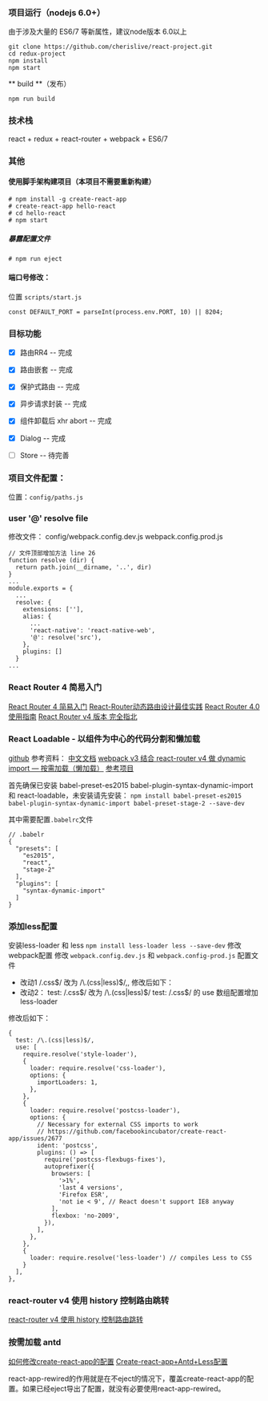 ### 项目运行（nodejs 6.0+）
由于涉及大量的 ES6/7 等新属性，建议node版本 6.0以上
```
git clone https://github.com/cherislive/react-project.git
cd redux-project
npm install
npm start
```

** build **（发布）
```
npm run build
```

### 技术栈
react + redux + react-router + webpack + ES6/7

### 其他

#### 使用脚手架构建项目（本项目不需要重新构建）
```
# npm install -g create-react-app
# create-react-app hello-react
# cd hello-react
# npm start
```

##### 暴露配置文件
```
# npm run eject
```

#### 端口号修改：
位置 `scripts/start.js`
```
const DEFAULT_PORT = parseInt(process.env.PORT, 10) || 8204;
```

### 目标功能
- [x] 路由RR4 -- 完成
- [x] 路由嵌套 -- 完成
- [x] 保护式路由 -- 完成
- [x] 异步请求封装 -- 完成
- [x] 组件卸载后 xhr abort -- 完成
- [x] Dialog -- 完成
- [ ] Store -- 待完善


### 项目文件配置：
位置：`config/paths.js`


### user '@' resolve file
修改文件：
config/webpack.config.dev.js
webpack.config.prod.js
```
// 文件顶部增加方法 line 26
function resolve (dir) {
  return path.join(__dirname, '..', dir)
}
...
module.exports = {
  ...
  resolve: {
    extensions: [''],
    alias: {
      ...
      'react-native': 'react-native-web',
      '@': resolve('src'),
    },
    plugins: []
  }
...
```



### React Router 4 简易入门
[React Router 4 简易入门](https://segmentfault.com/a/1190000010174260#articleHeader5)
[React-Router动态路由设计最佳实践](https://segmentfault.com/a/1190000011765141)
[React Router 4.0使用指南](https://www.jianshu.com/p/e3adc9b5f75c/)
[React Router v4 版本 完全指北](https://www.zcfy.cc/article/react-router-v4-the-complete-guide-mdash-sitepoint-4448.html)

### React Loadable - 以组件为中心的代码分割和懒加载
[github](https://github.com/thejameskyle/react-loadable)
参考资料：
[中文文档](https://jamie.build/react-loadable.html)
[webpack v3 结合 react-router v4 做 dynamic import — 按需加载（懒加载）](https://segmentfault.com/a/1190000011128817#articleHeader8)
[参考项目](https://github.com/CodeLittlePrince/react-webapp-spa/tree/master/app)

首先确保已安装 babel-preset-es2015 babel-plugin-syntax-dynamic-import 和 react-loadable，未安装请先安装：
`npm install babel-preset-es2015 babel-plugin-syntax-dynamic-import babel-preset-stage-2 --save-dev`

其中需要配置`.babelrc`文件
```
// .babelr
{
  "presets": [
    "es2015",
    "react",
    "stage-2"
  ],
  "plugins": [
    "syntax-dynamic-import"
  ]
}
```

### 添加less配置
安装less-loader 和 less
`npm install less-loader less --save-dev`
修改webpack配置
修改 `webpack.config.dev.js` 和 `webpack.config-prod.js` 配置文件
* 改动1
/\.css$/ 改为 /\.(css|less)$/,, 修改后如下：
* 改动2：
test: /\.css$/ 改为 /\.(css|less)$/
test: /\.css$/ 的 use 数组配置增加 less-loader

修改后如下：
```
{
  test: /\.(css|less)$/,
  use: [
    require.resolve('style-loader'),
    {
      loader: require.resolve('css-loader'),
      options: {
        importLoaders: 1,
      },
    },
    {
      loader: require.resolve('postcss-loader'),
      options: {
        // Necessary for external CSS imports to work
        // https://github.com/facebookincubator/create-react-app/issues/2677
        ident: 'postcss',
        plugins: () => [
          require('postcss-flexbugs-fixes'),
          autoprefixer({
            browsers: [
              '>1%',
              'last 4 versions',
              'Firefox ESR',
              'not ie < 9', // React doesn't support IE8 anyway
            ],
            flexbox: 'no-2009',
          }),
        ],
      },
    },
    {
      loader: require.resolve('less-loader') // compiles Less to CSS
    }
  ],
},
```

### react-router v4 使用 history 控制路由跳转
[react-router v4 使用 history 控制路由跳转](https://segmentfault.com/a/1190000011137828)


### 按需加载 antd
[如何修改create-react-app的配置](https://www.jianshu.com/p/f9535acd0462)
[Create-react-app+Antd+Less配置](http://cnodejs.org/topic/5a31f0bdd92f2f5b185ace61)

react-app-rewired的作用就是在不eject的情况下，覆盖create-react-app的配置。如果已经eject导出了配置，就没有必要使用react-app-rewired。